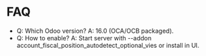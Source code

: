 # FAQ

- Q: Which Odoo version? A: 16.0 (OCA/OCB packaged).
- Q: How to enable? A: Start server with --addon account_fiscal_position_autodetect_optional_vies or install in UI.
